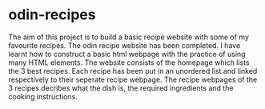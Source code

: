 # odin-recipes
The aim of this project is to build a basic recipe website with some of my favourite recipes.
The odin recipe website has been completed. I have learnt how to construct a basic html webpage with the practice of using many HTML elements. 
The website consists of the homepage which lists the 3 best recipes. Each recipe has been put in an unordered list and linked respectively to their seperate recipe webpage. 
The recipe webpages of the 3 recipes decribes what the dish is, the required ingredients and the cooking instructions. 